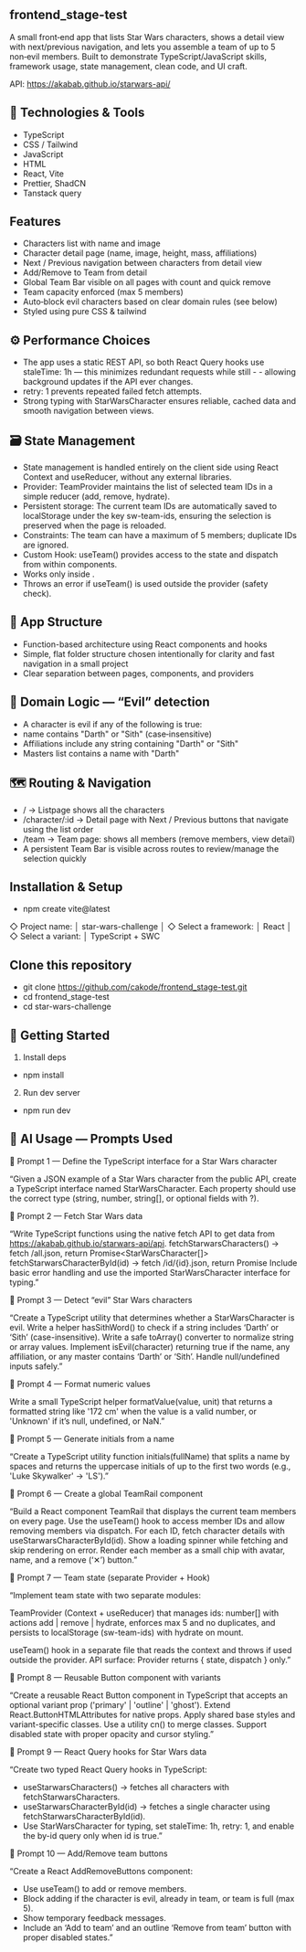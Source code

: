 ## frontend_stage-test
A small front‑end app that lists Star Wars characters, shows a detail view with next/previous navigation, and lets you assemble a team of up to 5 non‑evil members. Built to demonstrate TypeScript/JavaScript skills, framework usage, state management, clean code, and UI craft.

API: https://akabab.github.io/starwars-api/

## 🧪 Technologies & Tools
- TypeScript  
- CSS / Tailwind 
- JavaScript  
- HTML  
- React, Vite
- Prettier, ShadCN 
- Tanstack query

## Features
- Characters list with name and image
- Character detail page (name, image, height, mass, affiliations)
- Next / Previous navigation between characters from detail view
- Add/Remove to Team from detail 
- Global Team Bar visible on all pages with count and quick remove
- Team capacity enforced (max 5 members)
- Auto‑block evil characters based on clear domain rules (see below)
- Styled using pure CSS & tailwind

## ⚙️ Performance Choices

- The app uses a static REST API, so both React Query hooks use staleTime: 1h — this minimizes redundant requests while still - - allowing background updates if the API ever changes.
- retry: 1 prevents repeated failed fetch attempts.
- Strong typing with StarWarsCharacter ensures reliable, cached data and smooth navigation between views.


## 🗃️ State Management
- State management is handled entirely on the client side using React Context and useReducer, without any external libraries.
- Provider: TeamProvider maintains the list of selected team IDs in a simple reducer (add, remove, hydrate).
- Persistent storage: The current team IDs are automatically saved to localStorage under the key sw-team-ids, ensuring the selection is preserved when the page is reloaded.
- Constraints: The team can have a maximum of 5 members; duplicate IDs are ignored.
- Custom Hook: useTeam() provides access to the state and dispatch from within components.
- Works only inside <TeamProvider>.
- Throws an error if useTeam() is used outside the provider (safety check).

## 🧭 App Structure
- Function-based architecture using React components and hooks  
- Simple, flat folder structure chosen intentionally for clarity and fast navigation in a small project  
- Clear separation between pages, components, and providers

## 🧠 Domain Logic — “Evil” detection
- A character is evil if any of the following is true:
- name contains "Darth" or "Sith" (case‑insensitive)
- Affiliations include any string containing "Darth" or "Sith"
- Masters list contains a name with "Darth"

## 🗺️ Routing & Navigation
- / → Listpage shows all the characters
- /character/:id → Detail page with Next / Previous buttons that navigate using the list order
- /team → Team page: shows all members (remove members, view detail) 
- A persistent Team Bar is visible across routes to review/manage the selection quickly


## Installation & Setup
- npm create vite@latest

◇  Project name:
│  star-wars-challenge
│
◇  Select a framework:
│  React
│
◇  Select a variant:
│  TypeScript + SWC

## Clone this repository
- git clone https://github.com/cakode/frontend_stage-test.git
- cd frontend_stage-test 
- cd star-wars-challenge

## 🔧 Getting Started
1) Install deps
- npm install

2) Run dev server
- npm run dev

## 🤖 AI Usage — Prompts Used

🧩 Prompt 1 — Define the TypeScript interface for a Star Wars character

“Given a JSON example of a Star Wars character from the public API, create a TypeScript interface named StarWarsCharacter.
Each property should use the correct type (string, number, string[], or optional fields with ?).

🧩 Prompt 2 — Fetch Star Wars data

“Write TypeScript functions using the native fetch API to get data from https://akabab.github.io/starwars-api/api.
fetchStarwarsCharacters() → fetch /all.json, return Promise<StarWarsCharacter[]>
fetchStarwarsCharacterById(id) → fetch /id/{id}.json, return Promise<StarWarsCharacter>
Include basic error handling and use the imported StarWarsCharacter interface for typing.”

🧩 Prompt 3 — Detect “evil” Star Wars characters

“Create a TypeScript utility that determines whether a StarWarsCharacter is evil.
Write a helper hasSithWord() to check if a string includes ‘Darth’ or ‘Sith’ (case-insensitive).
Write a safe toArray() converter to normalize string or array values.
Implement isEvil(character) returning true if the name, any affiliation, or any master contains ‘Darth’ or ‘Sith’.
Handle null/undefined inputs safely.”

🧩 Prompt 4 — Format numeric values

Write a small TypeScript helper formatValue(value, unit) that returns a formatted string like '172 cm' when the value is a valid number, or 'Unknown' if it’s null, undefined, or NaN.”

🧩 Prompt 5 — Generate initials from a name

“Create a TypeScript utility function initials(fullName) that splits a name by spaces and returns the uppercase initials of up to the first two words (e.g., 'Luke Skywalker' → 'LS').”

🧩 Prompt 6 — Create a global TeamRail component

“Build a React component TeamRail that displays the current team members on every page.
Use the useTeam() hook to access member IDs and allow removing members via dispatch.
For each ID, fetch character details with useStarwarsCharacterById(id).
Show a loading spinner while fetching and skip rendering on error.
Render each member as a small chip with avatar, name, and a remove (‘✕’) button.”

🧩 Prompt 7 — Team state (separate Provider + Hook)

“Implement team state with two separate modules:

TeamProvider (Context + useReducer) that manages ids: number[] with actions add | remove | hydrate, enforces max 5 and no duplicates, and persists to localStorage (sw-team-ids) with hydrate on mount.

useTeam() hook in a separate file that reads the context and throws if used outside the provider.
API surface: Provider returns { state, dispatch } only.”

🧩 Prompt 8 — Reusable Button component with variants

“Create a reusable React Button component in TypeScript that accepts an optional variant prop ('primary' | 'outline' | 'ghost').
Extend React.ButtonHTMLAttributes<HTMLButtonElement> for native props.
Apply shared base styles and variant-specific classes.
Use a utility cn() to merge classes.
Support disabled state with proper opacity and cursor styling.”

🧩 Prompt 9 — React Query hooks for Star Wars data

“Create two typed React Query hooks in TypeScript:
- useStarwarsCharacters() → fetches all characters with fetchStarwarsCharacters.
- useStarwarsCharacterById(id) → fetches a single character using fetchStarwarsCharacterById(id).
- Use StarWarsCharacter for typing, set staleTime: 1h, retry: 1, and enable the by-id query only when id is true.”

🧩 Prompt 10 — Add/Remove team buttons

“Create a React AddRemoveButtons component:
- Use useTeam() to add or remove members.
- Block adding if the character is evil, already in team, or team is full (max 5).
- Show temporary feedback messages.
- Include an ‘Add to team’ and an outline ‘Remove from team’ button with proper disabled states.”